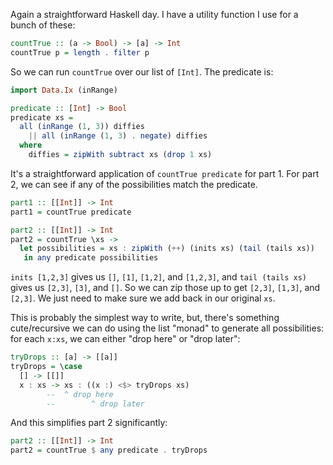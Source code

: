 Again a straightforward Haskell day. I have a utility function I use for a
bunch of these:

```haskell
countTrue :: (a -> Bool) -> [a] -> Int
countTrue p = length . filter p
```

So we can run `countTrue` over our list of `[Int]`.  The predicate is:


```haskell
import Data.Ix (inRange)

predicate :: [Int] -> Bool
predicate xs =
  all (inRange (1, 3)) diffies
    || all (inRange (1, 3) . negate) diffies
  where
    diffies = zipWith subtract xs (drop 1 xs)
```

It's a straightforward application of `countTrue predicate` for part 1. For
part 2, we can see if any of the possibilities match the predicate.

```haskell
part1 :: [[Int]] -> Int
part1 = countTrue predicate

part2 :: [[Int]] -> Int
part2 = countTrue \xs ->
  let possibilities = xs : zipWith (++) (inits xs) (tail (tails xs))
   in any predicate possibilities
```

`inits [1,2,3]` gives us `[]`, `[1]`, `[1,2]`, and `[1,2,3]`, and `tail (tails
xs)` gives us `[2,3]`, `[3]`, and `[]`.  So we can zip those up to get
`[2,3]`, `[1,3]`, and `[2,3]`.  We just need to make sure we add back in our
original `xs`.

This is probably the simplest way to write, but, there's something
cute/recursive we can do using the list "monad" to generate all possibilities:
for each `x:xs`, we can either "drop here" or "drop later":


```haskell
tryDrops :: [a] -> [[a]]
tryDrops = \case
  [] -> [[]]
  x : xs -> xs : ((x :) <$> tryDrops xs)
        --  ^ drop here
        --        ^ drop later
```

And this simplifies part 2 significantly:

```haskell
part2 :: [[Int]] -> Int
part2 = countTrue $ any predicate . tryDrops
```
